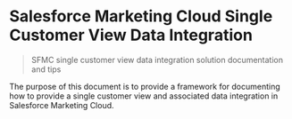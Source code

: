 # Salesforce Marketing Cloud Single Customer View Data Integration
> SFMC single customer view data integration solution documentation and tips

The purpose of this document is to provide a framework for documenting how to provide a single customer view and associated data integration in Salesforce Marketing Cloud.
